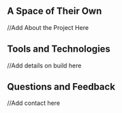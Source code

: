 ## A Space of Their Own

//Add About the Project Here


## Tools and Technologies

//Add details on build here


## Questions and Feedback

//Add contact here